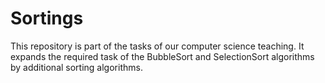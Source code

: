 # Sortings

This repository is part of the tasks of our computer science teaching. It expands the required task of the BubbleSort and SelectionSort algorithms by additional sorting algorithms.